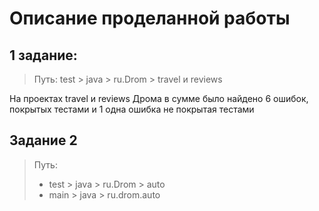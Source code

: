 # Описание проделанной работы
## 1 задание:
> Путь: test > java > ru.Drom > travel и reviews

На проектах travel и reviews Дрома в сумме было
найдено 6 ошибок, покрытых тестами и 1 одна ошибка не покрытая тестами

## Задание 2
> Путь: 
> + test > java > ru.Drom > auto
> + main > java > ru.drom.auto

